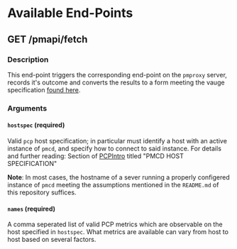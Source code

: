 # Available End-Points
## GET /pmapi/fetch 
### Description

This end-point triggers the corresponding end-point on the `pmproxy` server, records it's outcome and converts the results to a form meeting the vauge specification [found here](https://www.paessler.com/manuals/prtg/custom_sensors#advanced_sensors).

### Arguments

#### `hostspec`  (required) 

Valid `pcp` host specification; in particular must identify a host with an active instance of `pmcd`, and specify how to connect to said instance.  For details and further reading: Section of [PCPIntro](https://man7.org/linux/man-pages/man1/PCPIntro.1.html#PMCD_HOST_SPECIFICATION) titled "PMCD HOST SPECIFICATION"

**Note**: In most cases, the hostname of a sever running a properly configered instance of `pmcd` meeting the assumptions mentioned in the `README.md` of this repository suffices. 

#### `names` (required)

A comma seperated list of valid PCP metrics which are observable on the host specified in `hostspec`. What metrics are available can vary from host to host based on several factors.
